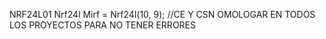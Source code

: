 NRF24L01
Nrf24l Mirf = Nrf24l(10, 9);    //CE Y CSN OMOLOGAR EN TODOS LOS PROYECTOS
PARA NO TENER ERRORES
